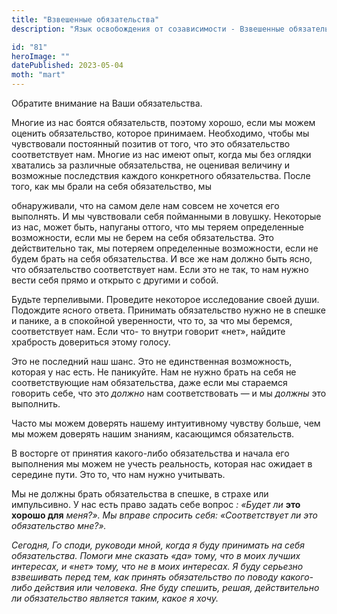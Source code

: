 ```yaml
---
title: "Взвешенные обязательства"
description: "Язык освобождения от созависимости - Взвешенные обязательства"

id: "81"
heroImage: ""
datePublished: 2023-05-04
moth: "mart"
---
```


Обратите внимание на Ваши обязательства.

Многие из нас боятся обязательств, поэтому хорошо, если мы можем оценить
обязательство, которое принимаем. Необходимо, чтобы мы чувствовали постоянный
позитив от того, что это обязательство соответствует нам. Многие из нас имеют
опыт, когда мы без оглядки хватались за различные обязательства, не оценивая
величину и возможные последствия каждого конкретного обязательства. После
того, как мы брали на себя обязательство, мы

обнаруживали, что на самом деле нам совсем не хочется его выполнять. И мы
чувствовали себя пойманными в ловушку. Некоторые из нас, может быть, напуганы
оттого, что мы теряем определенные возможности, если мы не берем на себя
обязательства. Это действительно так, мы потеряем определенные возможности,
если не будем брать на себя обязательства. И все же нам должно быть ясно, что
обязательство соответствует нам. Если это не так, то нам нужно вести себя
прямо и открыто с другими и собой.

Будьте терпеливыми. Проведите некоторое исследование своей души. Подождите
ясного ответа. Принимать обязательство нужно не в спешке и панике, а в
спокойной уверенности, что то, за что мы беремся, соответствует нам. Если что-
то внутри говорит «нет», найдите храбрость довериться этому голосу.

Это не последний наш шанс. Это не единственная возможность, которая у нас
есть. Не паникуйте. Нам не нужно брать на себя не соответствующие нам
обязательства, даже если мы стараемся говорить себе, что это _должно_ нам
соответствовать — и мы _должны_ это выполнить.

Часто мы можем доверять нашему интуитивному чувству больше, чем мы можем
доверять нашим знаниям, касающимся обязательств.

В восторге от принятия какого-либо обязательства и начала его выполнения мы
можем не учесть реальность, которая нас ожидает в середине пути. Это то, что
нам нужно учитывать.

Мы не должны брать обязательства в спешке, в страхе или импульсивно. У нас
есть право задать себе вопрос _: «Будет ли_ **это хорошо для** _меня?». Мы
вправе спросить себя: «Соответствует ли это обязательство мне?»._

_Сегодня,_ _Го_ _споди,_ _руководи_ _мной,_ _когда_ _я_ _буду_ _принимать_
_на_ _себя_ _обязательства._ _Помоги_ _мне_ _сказать_ _«да»_ _тому,_ _что_ _в_
_моих_ _лучших_ _интересах,_ _и_ _«нет»_ _тому,_ _что_ _не_ _в_ _моих_
_интересах._ _Я_ _буду_ _серьезно_ _взвешивать_ _перед_ _тем,_ _как_ _принять_
_обязательство_ _по_ _поводу_ _какого-либо_ _действия_ _или_ _человека._ _Яне_
_буду_ _спешить,_ _решая,_ _действительно_ _ли_ _обязательство_ _является_
_таким,_ _какое_ _я_ _хочу._
